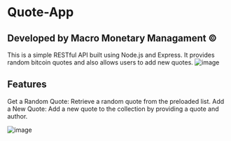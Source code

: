 # Quote-App
## Developed by Macro Monetary Managament ©

This is a simple RESTful API built using Node.js and Express. It provides random bitcoin quotes and also allows users to add new quotes.
![image](https://github.com/user-attachments/assets/f7457fcf-279b-4ad9-8a4e-32e2da55fd98)


## Features

Get a Random Quote: Retrieve a random quote from the preloaded list.
Add a New Quote: Add a new quote to the collection by providing a quote and author.

![image](https://github.com/user-attachments/assets/399b57f9-2f12-49b1-8f2f-1343758d700b)





 
